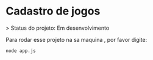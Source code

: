 <h1>Cadastro de jogos</h1>
> Status do projeto: Em desenvolvimento 

Para rodar esse projeto na sa maquina , por favor digite:

```
node app.js
```
